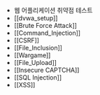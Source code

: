 - 웹 어플리케이션 취약점 테스트
- [[dvwa_setup]]
- [[Brute Force Attack]]
- [[Command_Injection]]
- [[CSRF]]
- [[File_Inclusion]]
- [[Wargame]]
- [[File_Upload]]
- [[Insecure CAPTCHA]]
- [[SQL Injection]]
- [[XSS]]
